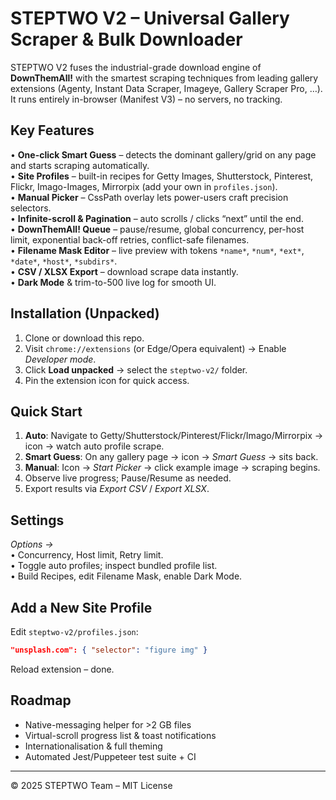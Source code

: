 # STEPTWO V2 – Universal Gallery Scraper & Bulk Downloader

STEPTWO V2 fuses the industrial-grade download engine of **DownThemAll!** with the smartest scraping techniques from leading gallery extensions (Agenty, Instant Data Scraper, Imageye, Gallery Scraper Pro, …).  It runs entirely in-browser (Manifest V3) – no servers, no tracking.

## Key Features

• **One-click Smart Guess** – detects the dominant gallery/grid on any page and starts scraping automatically.  
• **Site Profiles** – built-in recipes for Getty Images, Shutterstock, Pinterest, Flickr, Imago-Images, Mirrorpix (add your own in `profiles.json`).  
• **Manual Picker** – CssPath overlay lets power-users craft precision selectors.  
• **Infinite-scroll & Pagination** – auto scrolls / clicks “next” until the end.  
• **DownThemAll! Queue** – pause/resume, global concurrency, per-host limit, exponential back-off retries, conflict-safe filenames.  
• **Filename Mask Editor** – live preview with tokens `*name*`, `*num*`, `*ext*`, `*date*`, `*host*`, `*subdirs*`.  
• **CSV / XLSX Export** – download scrape data instantly.  
• **Dark Mode** & trim-to-500 live log for smooth UI.

## Installation (Unpacked)
1. Clone or download this repo.
2. Visit `chrome://extensions` (or Edge/Opera equivalent) → Enable *Developer mode*.
3. Click **Load unpacked** → select the `steptwo-v2/` folder.
4. Pin the extension icon for quick access.

## Quick Start
1. **Auto**: Navigate to Getty/Shutterstock/Pinterest/Flickr/Imago/Mirrorpix → icon → watch auto profile scrape.
2. **Smart Guess**: On any gallery page → icon → *Smart Guess* → sits back.
3. **Manual**: Icon → *Start Picker* → click example image → scraping begins.
4. Observe live progress; Pause/Resume as needed.  
5. Export results via *Export CSV* / *Export XLSX*.

## Settings
*Options →*  
• Concurrency, Host limit, Retry limit.  
• Toggle auto profiles; inspect bundled profile list.  
• Build Recipes, edit Filename Mask, enable Dark Mode.

## Add a New Site Profile
Edit `steptwo-v2/profiles.json`:
```json
"unsplash.com": { "selector": "figure img" }
```
Reload extension – done.

## Roadmap
* Native-messaging helper for >2 GB files  
* Virtual-scroll progress list & toast notifications  
* Internationalisation & full theming  
* Automated Jest/Puppeteer test suite + CI

---
© 2025 STEPTWO Team – MIT License